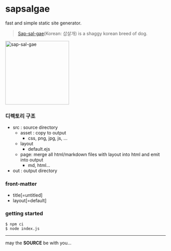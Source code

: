 sapsalgae
=========

fast and simple static site generator.

> [Sap-sal-gae](https://en.wikipedia.org/wiki/Sapsali)(Korean: 삽살개) is a shaggy korean breed of dog.

<img src="https://upload.wikimedia.org/wikipedia/commons/3/38/Korea-Jeonju-Sapsal_dog_in_front_of_a_Hanok_Village-01.jpg" width="200" alt="sap-sal-gae" />

### 디렉토리 구조

* src : source directory
  * asset : copy to output
    - css, png, jpg, js, ...
  * layout
    - default.ejs
  - page: merge all html/markdown files with layout into html and emit into output
    - md, html...
* out : output directory

### front-matter

- title[=untitled]
- layout[=default]

### getting started

```console
$ npm ci
$ node index.js
```

---
may the **SOURCE** be with you...
